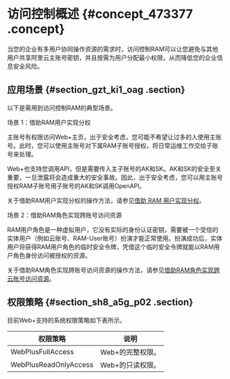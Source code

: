# 访问控制概述 {#concept_473377 .concept}

当您的企业有多用户协同操作资源的需求时，访问控制RAM可以让您避免与其他用户共享阿里云主账号密钥，并且按需为用户分配最小权限，从而降低您的企业信息安全风险。

## 应用场景 {#section_gzt_ki1_oag .section}

以下是需用到访问控制RAM的典型场景。

场景 1：借助RAM用户实现分权

主账号有权限访问Web+主页，出于安全考虑，您可能不希望让过多的人使用主账号。此时，您可以使用主账号对下属RAM子账号授权，将日常运维工作交给子账号来处理。

Web+也支持您调用API，但是需要传入主子账号的AK和SK。AK和SK的安全至关重要，一旦泄露将会造成重大的安全事故。因此，出于安全考虑，您可以用主账号授权RAM子账号用子账号的AK和SK调用OpenAPI。

关于借助RAM用户实现分权的操作方法，请参见[借助 RAM 用户实现分权](ZH-CN_TP_288063_V1.dita)。

场景 2：借助RAM角色实现跨账号访问资源

RAM用户角色是一种虚拟用户，它没有实际的身份认证密钥，需要被一个受信的实体用户（例如云账号、RAM-User账号）扮演才能正常使用。扮演成功后，实体用户将获得RAM用户角色的临时安全令牌，凭借这个临时安全令牌就能以RAM用户角色身份访问被授权的资源。

关于借助RAM角色实现跨账号访问资源的操作方法，请参见[借助RAM角色实现跨云账号访问资源](ZH-CN_TP_288065_V1.dita)。

## 权限策略 {#section_sh8_a5g_p02 .section}

目前Web+支持的系统权限策略如下表所示。

|权限策略|说明|
|----|--|
|WebPlusFullAccess|Web+的完整权限。|
|WebPlusReadOnlyAccess|Web+的只读权限。|


